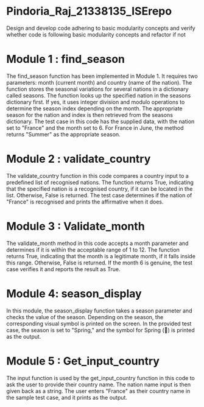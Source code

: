 # Pindoria_Raj_21338135_ISErepo
Design and develop code adhering to basic modularity concepts and verify whether code is following basic modularity concepts and refactor if not

# Module 1 : find_season
The find_season function has been implemented in Module 1. It requires two parameters: month (current month) and country (name of the nation). The function stores the seasonal variations for several nations in a dictionary called seasons.
The function looks up the specified nation in the seasons dictionary first. If yes, it uses integer division and modulo operations to determine the season index depending on the month. The appropriate season for the nation and index is then retrieved from the seasons dictionary. The test case in this code has the supplied data, with the nation set to "France" and the month set to 6. For France in June, the method returns "Summer" as the appropriate season.
# Module 2 : validate_country
The validate_country function in this code compares a country input to a predefined list of recognised nations. The function returns True, indicating that the specified nation is a recognised country, if it can be located in the list. Otherwise, False is returned. The test case determines if the nation of "France" is recognised and prints the affirmative when it does.
# Module 3 : Validate_month
The validate_month method in this code accepts a month parameter and determines if it is within the acceptable range of 1 to 12. The function returns True, indicating that the month is a legitimate month, if it falls inside this range. Otherwise, False is returned. If the month 6 is genuine, the test case verifies it and reports the result as True.
# Module 4: season_display
In this module, the season_display function takes a season parameter and checks the value of the season. Depending on the season, the corresponding visual symbol is printed on the screen. In the provided test case, the season is set to "Spring," and the symbol for Spring (🌸) is printed as the output.
# Module 5 : Get_input_country 
The input function is used by the get_input_country function in this code to ask the user to provide their country name. The nation name input is then given back as a string. The user enters "France" as their country name in the sample test case, and it prints as the output.
